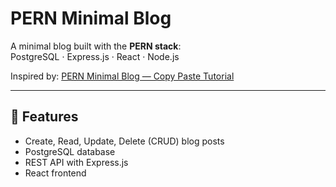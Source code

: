 # PERN Minimal Blog

A minimal blog built with the **PERN stack**:  
PostgreSQL · Express.js · React · Node.js

Inspired by: [PERN Minimal Blog — Copy Paste Tutorial](https://medium.com/@tech_with_biswajit/pern-minimal-blog-copy-paste-tutorial-read-build-95e70412b4de)

---

## 🚀 Features
- Create, Read, Update, Delete (CRUD) blog posts  
- PostgreSQL database  
- REST API with Express.js  
- React frontend  


